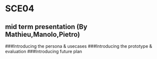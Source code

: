 # SCE04
## mid term presentation (By Mathieu,Manolo,Pietro)
###Introducing the persona & usecases
###Introducing the prototype & evaluation
###Introducing future plan
